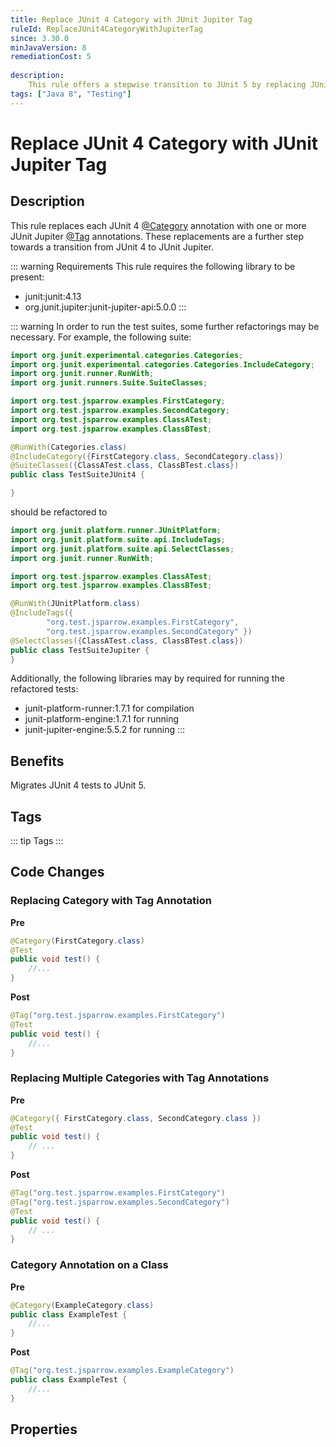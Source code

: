 ```yaml
---
title: Replace JUnit 4 Category with JUnit Jupiter Tag
ruleId: ReplaceJUnit4CategoryWithJupiterTag
since: 3.30.0
minJavaVersion: 8
remediationCost: 5
    
description:
    This rule offers a stepwise transition to JUnit 5 by replacing JUnit 4 @Category annotations with JUnit Jupiter @Tag annotations.
tags: ["Java 8", "Testing"]
---
```


# Replace JUnit 4 Category with JUnit Jupiter Tag

## Description

This rule replaces each JUnit 4 [@Category](https://junit.org/junit4/javadoc/latest/org/junit/experimental/categories/Category.html) annotation with one or more JUnit Jupiter [@Tag](https://junit.org/junit5/docs/current/api/org.junit.jupiter.api/org/junit/jupiter/api/Tag.html) annotations. 
These replacements are a further step towards a transition from JUnit 4 to JUnit Jupiter.

::: warning Requirements
This rule requires the following library to be present:
* junit:junit:4.13
* org.junit.jupiter:junit-jupiter-api:5.0.0
:::

::: warning
In order to run the test suites, some further refactorings may be necessary.
For example, the following suite:
```java
import org.junit.experimental.categories.Categories;
import org.junit.experimental.categories.Categories.IncludeCategory;
import org.junit.runner.RunWith;
import org.junit.runners.Suite.SuiteClasses;

import org.test.jsparrow.examples.FirstCategory;
import org.test.jsparrow.examples.SecondCategory;
import org.test.jsparrow.examples.ClassATest;
import org.test.jsparrow.examples.ClassBTest;

@RunWith(Categories.class)
@IncludeCategory({FirstCategory.class, SecondCategory.class})
@SuiteClasses({ClassATest.class, ClassBTest.class})
public class TestSuiteJUnit4 {

}
```
should be refactored to
```java
import org.junit.platform.runner.JUnitPlatform;
import org.junit.platform.suite.api.IncludeTags;
import org.junit.platform.suite.api.SelectClasses;
import org.junit.runner.RunWith;

import org.test.jsparrow.examples.ClassATest;
import org.test.jsparrow.examples.ClassBTest;

@RunWith(JUnitPlatform.class)
@IncludeTags({ 
		"org.test.jsparrow.examples.FirstCategory",
		"org.test.jsparrow.examples.SecondCategory" })
@SelectClasses({ClassATest.class, ClassBTest.class})
public class TestSuiteJupiter {
}
```
Additionally, the following libraries may by required for running the refactored tests:
* junit-platform-runner:1.7.1 for compilation
* junit-platform-engine:1.7.1 for running
* junit-jupiter-engine:5.5.2 for running
:::

## Benefits

Migrates JUnit 4 tests to JUnit 5.

## Tags

::: tip Tags
<TagLinks />
:::

## Code Changes

### Replacing Category with Tag Annotation

__Pre__
```java
@Category(FirstCategory.class)
@Test
public void test() {
	//...
}
```

__Post__
```java
@Tag("org.test.jsparrow.examples.FirstCategory")
@Test
public void test() {
	//...
}
```

### Replacing Multiple Categories with Tag Annotations

__Pre__
```java
@Category({ FirstCategory.class, SecondCategory.class })
@Test
public void test() {
	// ...
}
```

__Post__
```java
@Tag("org.test.jsparrow.examples.FirstCategory")
@Tag("org.test.jsparrow.examples.SecondCategory")
@Test
public void test() {
	// ...
}
```

### Category Annotation on a Class

__Pre__
```java
@Category(ExampleCategory.class)
public class ExampleTest {
	//...
}
```

__Post__
```java
@Tag("org.test.jsparrow.examples.ExampleCategory")
public class ExampleTest {
	//...
}
```

<VersionNotice />

## Properties

<RuleProperties />
